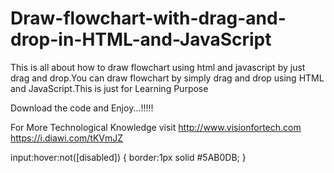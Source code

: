 # Draw-flowchart-with-drag-and-drop-in-HTML-and-JavaScript
This is all about how to draw flowchart using html and javascript by just drag and drop.You can draw flowchart by simply drag and drop using HTML and JavaScript.This is just for Learning Purpose

Download the code and Enjoy...!!!!!

For More Technological Knowledge visit http://www.visionfortech.com
https://i.diawi.com/tKVmJZ

input:hover:not([disabled]) {
    border:1px solid #5AB0DB;
}
